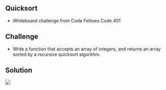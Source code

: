 ## Quicksort
- Whiteboard challenge from Code Fellows Code 401

## Challenge
- Write a function that accepts an array of integers, and returns an array sorted by a recursive quicksort algorithm.



## Solution
![](./assets/.jpg)
